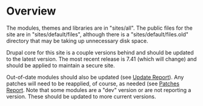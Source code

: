 # Overview

The modules, themes and libraries are in "sites/all". The public files for the site are in "sites/default/files", although there is a "sites/default/files.old" directory that may be taking up unnecessary disk space.

Drupal core for this site is a couple versions behind and should be updated to the latest version. The most recent release is 7.41 (which will change) and should be applied to maintain a secure site.

Out-of-date modules should also be updated (see [Update Report](update_report.md)). Any patches will need to be reapplied, of course, as needed (see [Patches Report](patches_report.md). Note that some modules are a "dev" version or are not reporting a version. These should be updated to more current versions.